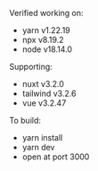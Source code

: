 Verified working on:
- yarn v1.22.19
- npx v8.19.2
- node v18.14.0

Supporting:
- nuxt v3.2.0
- tailwind v3.2.6
- vue v3.2.47

To build:
- yarn install
- yarn dev
- open at port 3000
